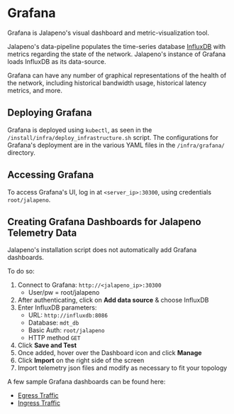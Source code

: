 # Grafana

Grafana is Jalapeno's visual dashboard and metric-visualization tool.

Jalapeno's data-pipeline populates the time-series database [InfluxDB](../about//infrastructure.md#influxdb) with metrics regarding the state of the network.
Jalapeno's instance of Grafana loads InfluxDB as its data-source.

Grafana can have any number of graphical representations of the health of the network, including historical bandwidth usage, historical latency metrics, and more.

## Deploying Grafana

Grafana is deployed using `kubectl`, as seen in the `/install/infra/deploy_infrastructure.sh` script. The configurations for Grafana's deployment are in the various YAML files in the `/infra/grafana/` directory.  

## Accessing Grafana

To access Grafana's UI, log in at `<server_ip>:30300`, using credentials `root/jalapeno`.

## Creating Grafana Dashboards for Jalapeno Telemetry Data

Jalapeno's installation script does not automatically add Grafana dashboards.

To do so:

1. Connect to Grafana: `http://<jalapeno_ip>:30300`
    - User/pw = root/jalapeno
2. After authenticating, click on **Add data source** & choose InfluxDB
3. Enter InfluxDB parameters:
    - URL: `http://influxdb:8086`
    - Database: `mdt_db`
    - Basic Auth: `root/jalapeno`
    - HTTP method `GET`
4. Click **Save and Test**
5. Once added, hover over the Dashboard icon and click **Manage**
6. Click **Import** on the right side of the screen
7. Import telemetry json files and modify as necessary to fit your topology

A few sample Grafana dashboards can be found here:

- [Egress Traffic](https://github.com/cisco-open/jalapeno/blob/main/install/infra/grafana/egress-mdt.json)
- [Ingress Traffic](https://github.com/cisco-open/jalapeno/blob/main/install/infra/grafana/ingress-mdt.json)
